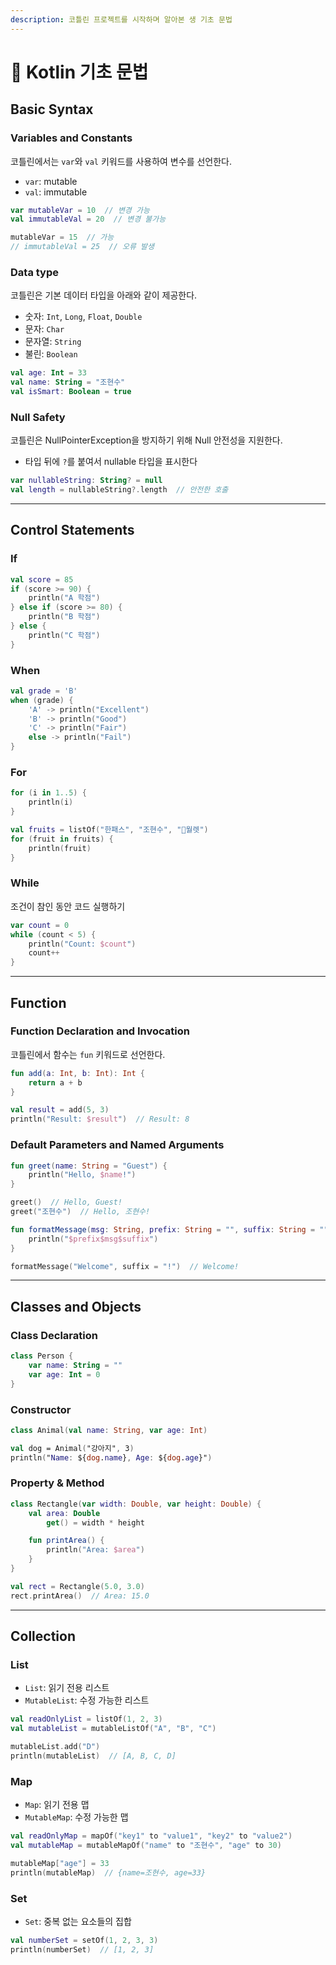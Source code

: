 ```yaml
---
description: 코틀린 프로젝트를 시작하며 알아본 생 기초 문법
---
```


# 🏀 Kotlin 기초 문법

## Basic Syntax

### Variables and Constants

코틀린에서는 `var`와 `val` 키워드를 사용하여 변수를 선언한다.

* `var`: mutable
* `val`: immutable

```kotlin
var mutableVar = 10  // 변경 가능
val immutableVal = 20  // 변경 불가능

mutableVar = 15  // 가능
// immutableVal = 25  // 오류 발생
```

### Data type

코틀린은 기본 데이터 타입을 아래와 같이 제공한다.

* 숫자: `Int`, `Long`, `Float`, `Double`
* 문자: `Char`
* 문자열: `String`
* 불린: `Boolean`

```kotlin
val age: Int = 33
val name: String = "조현수"
val isSmart: Boolean = true
```

### Null Safety

코틀린은 NullPointerException을 방지하기 위해 Null 안전성을 지원한다.

* 타입 뒤에 `?`를 붙여서 nullable 타입을 표시한다&#x20;

```kotlin
var nullableString: String? = null
val length = nullableString?.length  // 안전한 호출
```

***

## Control Statements

### If

```kotlin
val score = 85
if (score >= 90) {
    println("A 학점")
} else if (score >= 80) {
    println("B 학점")
} else {
    println("C 학점")
}
```

### When

```kotlin
val grade = 'B'
when (grade) {
    'A' -> println("Excellent")
    'B' -> println("Good")
    'C' -> println("Fair")
    else -> println("Fail")
}
```

### For

```kotlin
for (i in 1..5) {
    println(i)
}

val fruits = listOf("한패스", "조현수", "월렛")
for (fruit in fruits) {
    println(fruit)
}
```

### While

조건이 참인 동안 코드 실행하기

```kotlin
var count = 0
while (count < 5) {
    println("Count: $count")
    count++
}
```

***

## Function

### Function Declaration and Invocation

코틀린에서 함수는 `fun` 키워드로 선언한다.

```kotlin
fun add(a: Int, b: Int): Int {
    return a + b
}

val result = add(5, 3)
println("Result: $result")  // Result: 8
```

### Default Parameters and Named Arguments

```kotlin
fun greet(name: String = "Guest") {
    println("Hello, $name!")
}

greet()  // Hello, Guest!
greet("조현수")  // Hello, 조현수!

fun formatMessage(msg: String, prefix: String = "", suffix: String = "") {
    println("$prefix$msg$suffix")
}

formatMessage("Welcome", suffix = "!")  // Welcome!
```

***

## Classes and Objects

### Class Declaration

```kotlin
class Person {
    var name: String = ""
    var age: Int = 0
}
```

### Constructor

```kotlin
class Animal(val name: String, var age: Int)

val dog = Animal("강아지", 3)
println("Name: ${dog.name}, Age: ${dog.age}")
```

### Property & Method

```kotlin
class Rectangle(var width: Double, var height: Double) {
    val area: Double
        get() = width * height

    fun printArea() {
        println("Area: $area")
    }
}

val rect = Rectangle(5.0, 3.0)
rect.printArea()  // Area: 15.0
```

***

## Collection

### List

* `List`: 읽기 전용 리스트
* `MutableList`: 수정 가능한 리스트

```kotlin
val readOnlyList = listOf(1, 2, 3)
val mutableList = mutableListOf("A", "B", "C")

mutableList.add("D")
println(mutableList)  // [A, B, C, D]
```

### Map

* `Map`: 읽기 전용 맵
* `MutableMap`: 수정 가능한 맵

```kotlin
val readOnlyMap = mapOf("key1" to "value1", "key2" to "value2")
val mutableMap = mutableMapOf("name" to "조현수", "age" to 30)

mutableMap["age"] = 33
println(mutableMap)  // {name=조현수, age=33}
```

### Set

* `Set`: 중복 없는 요소들의 집합

```kotlin
val numberSet = setOf(1, 2, 3, 3)
println(numberSet)  // [1, 2, 3]
```
